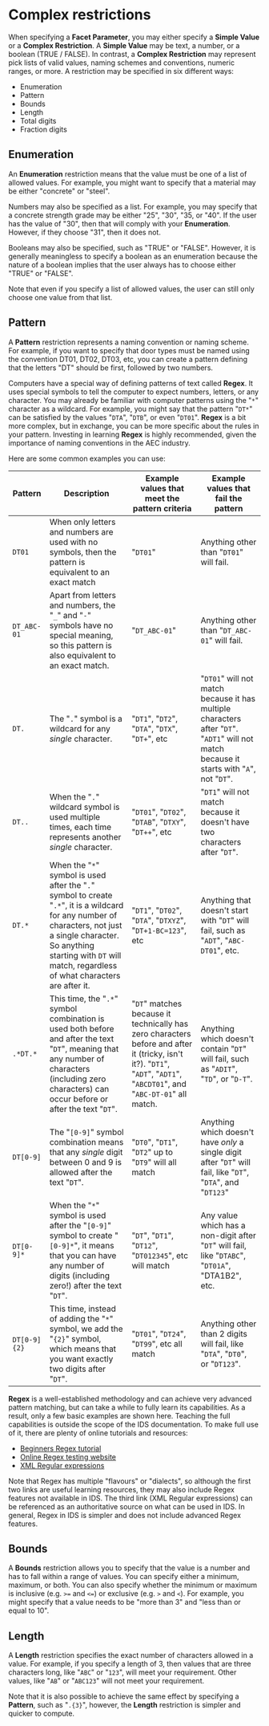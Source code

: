 # Complex restrictions

When specifying a **Facet Parameter**, you may either specify a **Simple Value** or a **Complex Restriction**. A **Simple Value** may be text, a number, or a boolean (TRUE / FALSE). In contrast, a **Complex Restriction** may represent pick lists of valid values, naming schemes and conventions, numeric ranges, or more. A restriction may be specified in six different ways:

 - Enumeration
 - Pattern
 - Bounds
 - Length
 - Total digits
 - Fraction digits

## Enumeration

An **Enumeration** restriction means that the value must be one of a list of allowed values. For example, you might want to specify that a material may be either "concrete" or "steel".

Numbers may also be specified as a list. For example, you may specify that a concrete strength grade may be either "25", "30", "35, or "40". If the user has the value of "30", then that will comply with your **Enumeration**. However, if they choose "31", then it does not.

Booleans may also be specified, such as "TRUE" or "FALSE". However, it is generally meaningless to specify a boolean as an enumeration because the nature of a boolean implies that the user always has to choose either "TRUE" or "FALSE".

Note that even if you specify a list of allowed values, the user can still only choose one value from that list.

## Pattern

A **Pattern** restriction represents a naming convention or naming scheme. For example, if you want to specify that door types must be named using the convention DT01, DT02, DT03, etc, you can create a pattern defining that the letters "DT" should be first, followed by two numbers.

Computers have a special way of defining patterns of text called **Regex**. It uses special symbols to tell the computer to expect numbers, letters, or any character. You may already be familiar with computer patterns using the "`*`" character as a wildcard. For example, you might say that the pattern "`DT*`" can be satisfied by the values "`DTA`", "`DTB`", or even "`DT01`". **Regex** is a bit more complex, but in exchange, you can be more specific about the rules in your pattern. Investing in learning **Regex** is highly recommended, given the importance of naming conventions in the AEC industry.

Here are some common examples you can use:

Pattern | Description | Example values that meet the pattern criteria | Example values that fail the pattern
--- | --- | --- | ---
`DT01` | When only letters and numbers are used with no symbols, then the pattern is equivalent to an exact match | "`DT01`" | Anything other than "`DT01`" will fail.
`DT_ABC-01` | Apart from letters and numbers, the "`_`" and "`-`" symbols have no special meaning, so this pattern is also equivalent to an exact match. | "`DT_ABC-01`" | Anything other than "`DT_ABC-01`" will fail.
`DT.` | The "`.`" symbol is a wildcard for any _single_ character. | "`DT1`", "`DT2`", "`DTA`", "`DTX`", "`DT+`", etc | "`DT01`" will not match because it has multiple characters after "`DT`". "`ADT1`" will not match because it starts with "`A`", not "`DT`".
`DT..` | When the "`.`" wildcard symbol is used multiple times, each time represents another _single_ character. | "`DT01`", "`DT02`", "`DTAB`", "`DTXY`", "`DT++`", etc | "`DT1`" will not match because it doesn't have two characters after "`DT`".
`DT.*` | When the "`*`" symbol is used after the "`.`" symbol to create "`.*`", it is a wildcard for any number of characters, not just a single character. So anything starting with `DT` will match, regardless of what characters are after it. | "`DT1`", "`DT02`", "`DTA`", "`DTXYZ`", "`DT+1-BC=123`", etc | Anything that doesn't start with "`DT`" will fail, such as "`ADT`", "`ABC-DT01`", etc.
`.*DT.*` | This time, the "`.*`" symbol combination is used both before and after the text "`DT`", meaning that any number of characters (including zero characters) can occur before or after the text "`DT`". | "`DT`" matches because it technically has zero characters before and after it (tricky, isn't it?). "`DT1`", "`ADT`", "`ADT1`", "`ABCDT01`", and "`ABC-DT-01`" all match. | Anything which doesn't contain "`DT`" will fail, such as "`ADIT`", "`TD`", or "`D-T`".
`DT[0-9]` | The "`[0-9]`" symbol combination means that any _single_ digit between 0 and 9 is allowed after the text "`DT`". | "`DT0`", "`DT1`", "`DT2`" up to "`DT9`" will all match | Anything which doesn't have _only_ a single digit after "`DT`" will fail, like "`DT`", "`DTA`", and "`DT123`"
`DT[0-9]*` | When the "`*`" symbol is used after the "`[0-9]`" symbol to create "`[0-9]*`", it means that you can have any number of digits (including zero!) after the text "`DT`". | "`DT`", "`DT1`", "`DT12`", "`DT012345`", etc will match | Any value which has a non-digit after "`DT`" will fail, like "`DTABC`", "`DT01A`", "DTA1B2", etc.
`DT[0-9]{2}` | This time, instead of adding the "`*`" symbol, we add the "`{2}`" symbol, which means that you want exactly two digits after "`DT`". | "`DT01`", "`DT24`", "`DT99`", etc all match | Anything other than 2 digits will fail, like "`DTA`", "`DT0`", or "`DT123`".

**Regex** is a well-established methodology and can achieve very advanced pattern matching, but can take a while to fully learn its capabilities. As a result, only a few basic examples are shown here. Teaching the full capabilities is outside the scope of the IDS documentation. To make full use of it, there are plenty of online tutorials and resources:

 - [Beginners Regex tutorial](https://regexone.com/)
 - [Online Regex testing website](https://regex101.com/)
 - [XML Regular expressions](https://www.regular-expressions.info/xml.html)

Note that Regex has multiple "flavours" or "dialects", so although the first two links are useful learning resources, they may also include Regex features not available in IDS. The third link (XML Regular expressions) can be referenced as an authoritative source on what can be used in IDS. In general, Regex in IDS is simpler and does not include advanced Regex features.

## Bounds

A **Bounds** restriction allows you to specify that the value is a number and has to fall within a range of values. You can specify either a minimum, maximum, or both. You can also specify whether the minimum or maximum is inclusive (e.g. `>=` and `<=`) or exclusive (e.g. `>` and `<`). For example, you might specify that a value needs to be "more than 3" and "less than or equal to 10".

## Length

A **Length** restriction specifies the exact number of characters allowed in a value. For example, if you specify a length of 3, then values that are three characters long, like "`ABC`" or "`123`", will meet your requirement. Other values, like "`AB`" or "`ABC123`" will not meet your requirement.

Note that it is also possible to achieve the same effect by specifying a **Pattern**, such as "`.{3}`", however, the **Length** restriction is simpler and quicker to compute.
